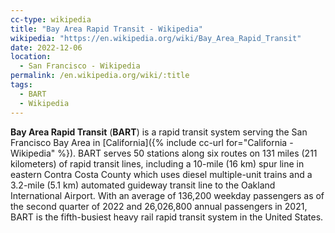 ```yaml
---
cc-type: wikipedia
title: "Bay Area Rapid Transit - Wikipedia"
wikipedia: "https://en.wikipedia.org/wiki/Bay_Area_Rapid_Transit"
date: 2022-12-06
location:
  - San Francisco - Wikipedia
permalink: /en.wikipedia.org/wiki/:title
tags:
  - BART
  - Wikipedia
---
```

**Bay Area Rapid Transit** (**BART**) is a rapid transit system serving the San Francisco Bay Area in [California]({% include cc-url for="California - Wikipedia" %}). BART serves 50 stations along six routes on 131 miles (211 kilometers) of rapid transit lines, including a 10-mile (16 km) spur line in eastern Contra Costa County which uses diesel multiple-unit trains and a 3.2-mile (5.1 km) automated guideway transit line to the Oakland International Airport. With an average of 136,200 weekday passengers as of the second quarter of 2022 and 26,026,800 annual passengers in 2021, BART is the fifth-busiest heavy rail rapid transit system in the United States.